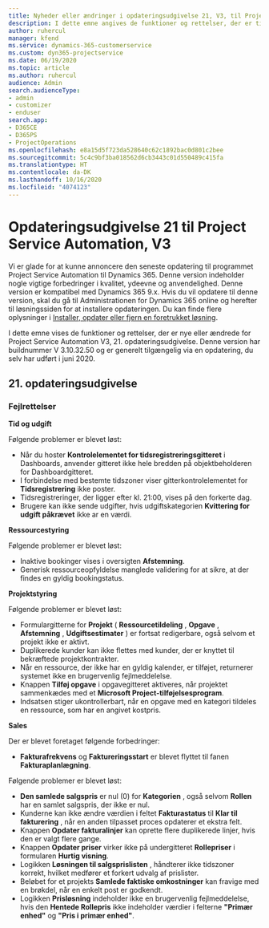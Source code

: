 ```yaml
---
title: Nyheder eller ændringer i opdateringsudgivelse 21, V3, til Project Service Automation
description: I dette emne angives de funktioner og rettelser, der er tilgængelige til Project Service Automation, opdateringsudgivelse 21, V3.
author: ruhercul
manager: kfend
ms.service: dynamics-365-customerservice
ms.custom: dyn365-projectservice
ms.date: 06/19/2020
ms.topic: article
ms.author: ruhercul
audience: Admin
search.audienceType:
- admin
- customizer
- enduser
search.app:
- D365CE
- D365PS
- ProjectOperations
ms.openlocfilehash: e8a15d5f723da528640c62c1892bac0d801c2bee
ms.sourcegitcommit: 5c4c9bf3ba018562d6cb3443c01d550489c415fa
ms.translationtype: HT
ms.contentlocale: da-DK
ms.lasthandoff: 10/16/2020
ms.locfileid: "4074123"
---
```

# <a name="project-service-automation-update-release-21-v3"></a>Opdateringsudgivelse 21 til Project Service Automation, V3

Vi er glade for at kunne annoncere den seneste opdatering til programmet Project Service Automation til Dynamics 365. Denne version indeholder nogle vigtige forbedringer i kvalitet, ydeevne og anvendelighed. Denne version er kompatibel med Dynamics 365 9.x. Hvis du vil opdatere til denne version, skal du gå til Administrationen for Dynamics 365 online og herefter til løsningssiden for at installere opdateringen. Du kan finde flere oplysninger i [Installer, opdater eller fjern en foretrukket løsning](https://docs.microsoft.com/power-platform/admin/install-remove-preferred-solution).

I dette emne vises de funktioner og rettelser, der er nye eller ændrede for Project Service Automation V3, 21. opdateringsudgivelse. Denne version har buildnummer V 3.10.32.50 og er generelt tilgængelig via en opdatering, du selv har udført i juni 2020.

## <a name="update-release-21"></a>21. opdateringsudgivelse

### <a name="bug-fixes"></a>Fejlrettelser

**Tid og udgift**

Følgende problemer er blevet løst:

- Når du hoster **Kontrolelementet for tidsregistreringsgitteret** i Dashboards, anvender gitteret ikke hele bredden på objektbeholderen for Dashboardgitteret.
- I forbindelse med bestemte tidszoner viser gitterkontrolelementet for **Tidsregistrering** ikke poster.
- Tidsregistreringer, der ligger efter kl. 21:00, vises på den forkerte dag.
- Brugere kan ikke sende udgifter, hvis udgiftskategorien **Kvittering for udgift påkrævet** ikke ar en værdi.

**Ressourcestyring**

Følgende problemer er blevet løst:

- Inaktive bookinger vises i oversigten **Afstemning**.
- Generisk ressourceopfyldelse manglede validering for at sikre, at der findes en gyldig bookingstatus.

**Projektstyring**

Følgende problemer er blevet løst:

- Formulargitterne for **Projekt** ( **Ressourcetildeling** , **Opgave** , **Afstemning** , **Udgiftsestimater** ) er fortsat redigerbare, også selvom et projekt ikke er aktivt.
- Duplikerede kunder kan ikke flettes med kunder, der er knyttet til bekræftede projektkontrakter.
- Når en ressource, der ikke har en gyldig kalender, er tilføjet, returnerer systemet ikke en brugervenlig fejlmeddelelse.
- Knappen **Tilføj opgave** i opgavegitteret aktiveres, når projektet sammenkædes med et **Microsoft Project-tilføjelsesprogram**.
- Indsatsen stiger ukontrollerbart, når en opgave med en kategori tildeles en ressource, som har en angivet kostpris.

**Sales**

Der er blevet foretaget følgende forbedringer:

- **Fakturafrekvens** og **Faktureringsstart** er blevet flyttet til fanen **Fakturaplanlægning**.

Følgende problemer er blevet løst:

- **Den samlede salgspris** er nul (0) for **Kategorien** , også selvom **Rollen** har en samlet salgspris, der ikke er nul.
- Kunderne kan ikke ændre værdien i feltet **Fakturastatus** til **Klar til fakturering** , når en anden tilpasset proces opdaterer et ekstra felt.
- Knappen **Opdater fakturalinjer** kan oprette flere duplikerede linjer, hvis den er valgt flere gange.
- Knappen **Opdater priser** virker ikke på undergitteret **Rollepriser** i formularen **Hurtig visning**.
- Logikken **Løsningen til salgsprislisten** , håndterer ikke tidszoner korrekt, hvilket medfører et forkert udvalg af prislister.
- Beløbet for et projekts **Samlede faktiske omkostninger** kan fravige med en brøkdel, når en enkelt post er godkendt.
- Logikken **Prisløsning** indeholder ikke en brugervenlig fejlmeddelelse, hvis den **Hentede Rollepris** ikke indeholder værdier i felterne **"Primær enhed"** og **"Pris i primær enhed"**.
